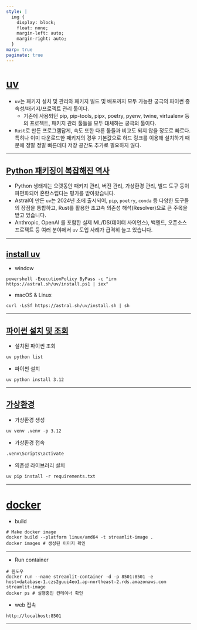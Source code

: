 ```yaml
---
style: |
  img {
    display: block;
    float: none;
    margin-left: auto;
    margin-right: auto;
  }
marp: true
paginate: true
---
```

# [uv](https://docs.astral.sh/uv/getting-started/)
- `uv`는 패키지 설치 및 관리와 패키지 빌드 및 배포까지 모두 가능한 궁극의 파이썬 종속성/패키지/프로젝트 관리 툴이다. 
  - 기존에 사용되던 pip, pip-tools, pipx, poetry, pyenv, twine, virtualenv 등의 프로젝트, 패키지 관리 툴들을 모두 대체하는 궁극의 툴이다.
- `Rust`로 만든 프로그램답게, 속도 또한 다른 툴들과 비교도 되지 않을 정도로 빠르다. 특히나 이미 다운로드한 패키지의 경우 기본값으로 하드 링크를 이용해 설치하기 때문에 정말 정말 빠른데다 저장 공간도 추가로 필요하지 않다.

---
## [Python 패키징이 복잡해진 역사](https://sigridjin.medium.com/%ED%8C%8C%EC%9D%B4%EC%8D%AC-%EA%B0%9C%EB%B0%9C%EC%9E%90%EB%9D%BC%EB%A9%B4-uv-%EB%A5%BC-%EC%82%AC%EC%9A%A9%ED%95%A9%EC%8B%9C%EB%8B%A4-546d523f7178)
- Python 생태계는 오랫동안 패키지 관리, 버전 관리, 가상환경 관리, 빌드 도구 등이 파편화되어 혼란스럽다는 평가를 받아왔습니다.
- Astral이 만든 `uv`는 2024년 초에 출시되어, `pip`, `poetry`, `conda` 등 다양한 도구들의 장점을 통합하고, Rust를 활용한 초고속 의존성 해석(Resolver)으로 큰 주목을 받고 있습니다.
- Anthropic, OpenAI 를 포함한 실제 ML/DS(데이터 사이언스), 백엔드, 오픈소스 프로젝트 등 여러 분야에서 `uv` 도입 사례가 급격히 늘고 있습니다.

---
## [install uv](https://docs.astral.sh/uv/getting-started/installation/#installation-methods)
- window
```shell
powershell -ExecutionPolicy ByPass -c "irm https://astral.sh/uv/install.ps1 | iex"
```
- macOS & Linux
```shell
curl -LsSf https://astral.sh/uv/install.sh | sh
```

---
## [파이썬 설치 및 조회](https://docs.astral.sh/uv/guides/install-python/)
- 설치된 파이썬 조회 
```shell
uv python list
```
- 파이썬 설치 
```shell
uv python install 3.12
```

---
## [가상환경](https://docs.astral.sh/uv/getting-started/features/#the-pip-interface)
- 가상환경 생성 
```shell
uv venv .venv -p 3.12
```
- 가상환경 접속 
```shell
.venv\Scripts\activate
```
- 의존성 라이브러리 설치
```shell
uv pip install -r requirements.txt
```

---
# [docker](https://www.docker.com/) 
- build 
```shell
# Make docker image
docker build --platform linux/amd64 -t streamlit-image .
docker images # 생성된 이미지 확인 
```

---
- Run container 
```shell
# 윈도우
docker run --name streamlit-container -d -p 8501:8501 -e host=database-1.czs2guui4eo1.ap-northeast-2.rds.amazonaws.com streamlit-image
docker ps # 실행중인 컨테이너 확인 
```
- web 접속 
```shell
http://localhost:8501
```

---
